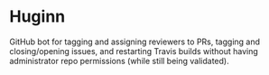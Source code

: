 # Huginn

GitHub bot for tagging and assigning reviewers to PRs, tagging and closing/opening issues, and restarting Travis builds without having administrator repo permissions (while still being validated).